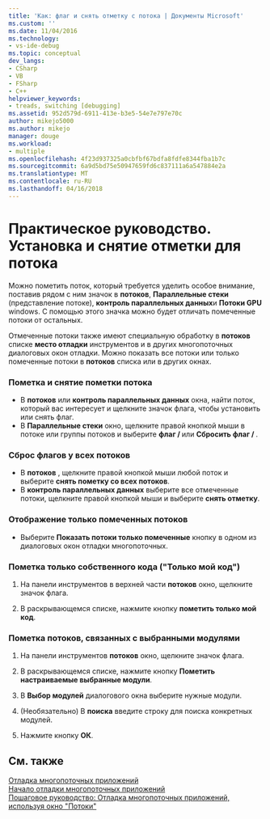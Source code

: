```yaml
---
title: 'Как: флаг и снять отметку с потока | Документы Microsoft'
ms.custom: ''
ms.date: 11/04/2016
ms.technology:
- vs-ide-debug
ms.topic: conceptual
dev_langs:
- CSharp
- VB
- FSharp
- C++
helpviewer_keywords:
- treads, switching [debugging]
ms.assetid: 952d579d-6911-413e-b3e5-54e7e797e70c
author: mikejo5000
ms.author: mikejo
manager: douge
ms.workload:
- multiple
ms.openlocfilehash: 4f23d937325a0cbfbf67bdfa8fdfe8344fba1b7c
ms.sourcegitcommit: 6a9d5bd75e50947659fd6c837111a6a547884e2a
ms.translationtype: MT
ms.contentlocale: ru-RU
ms.lasthandoff: 04/16/2018
---
```

# <a name="how-to-flag-and-unflag-threads"></a>Практическое руководство. Установка и снятие отметки для потока
Можно пометить поток, который требуется уделить особое внимание, поставив рядом с ним значок в **потоков**, **Параллельные стеки** (представление потоке), **контроль параллельных данных**и  **Потоки GPU** windows. С помощью этого значка можно будет отличать помеченные потоки от остальных.  
  
Отмеченные потоки также имеют специальную обработку в **потоков** списке **место отладки** инструментов и в других многопоточных диалоговых окон отладки. Можно показать все потоки или только помеченные потоки в **потоков** списка или в других окнах.
  
### <a name="to-flag-or-unflag-a-thread"></a>Пометка и снятие пометки потока 
  
-   В **потоков** или **контроль параллельных данных** окна, найти поток, который вас интересует и щелкните значок флага, чтобы установить или снять флаг. 
-   В **Параллельные стеки** окно, щелкните правой кнопкой мыши в потоке или группы потоков и выберите **флаг / <thread>**  или **Сбросить флаг / <thread>** .
  
### <a name="to-unflag-all-threads"></a>Сброс флагов у всех потоков  
  
-   В **потоков** , щелкните правой кнопкой мыши любой поток и выберите **снять пометку со всех потоков**.
-   В **контроль параллельных данных** выберите все отмеченные потоки, щелкните правой кнопкой мыши и выберите **снять отметку**.  
  
### <a name="to-display-only-flagged-threads"></a>Отображение только помеченных потоков  
  
-   Выберите **Показать потоки только помеченные** кнопку в одном из диалоговых окон отладки многопоточных.  
  
### <a name="to-flag-just-my-code"></a>Пометка только собственного кода ("Только мой код")  
  
1.  На панели инструментов в верхней части **потоков** окно, щелкните значок флага.  
  
2.  В раскрывающемся списке, нажмите кнопку **пометить только мой код**.  
  
### <a name="to-flag-threads-that-are-associated-with-selected-modules"></a>Пометка потоков, связанных с выбранными модулями  
  
1.  На панели инструментов **потоков** окно, щелкните значок флага.  
  
2.  В раскрывающемся списке, нажмите кнопку **Пометить настраиваемые выбранные модули**.  
  
3.  В **Выбор модулей** диалогового окна выберите нужные модули.  
  
4.  (Необязательно) В **поиска** введите строку для поиска конкретных модулей.  
  
5.  Нажмите кнопку **ОК**.  
  
## <a name="see-also"></a>См. также  
 [Отладка многопоточных приложений](../debugger/debug-multithreaded-applications-in-visual-studio.md)   
 [Начало отладки многопоточных приложений](../debugger/get-started-debugging-multithreaded-apps.md)  
 [Пошаговое руководство: Отладка многопоточных приложений, используя окно "Потоки"](../debugger/how-to-use-the-threads-window.md)